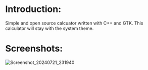 # Introduction:
Simple and open source calcuator written with C++ and GTK. This calculator will stay with the system theme.

# Screenshots:
![Screenshot_20240721_231940](https://github.com/user-attachments/assets/0238715e-fd0e-446d-8160-50e781af7ba4)
